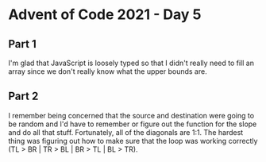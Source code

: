 # Advent of Code 2021 - Day 5

## Part 1

I'm glad that JavaScript is loosely typed so that I didn't really need to fill an array since we don't really know what the upper bounds are.

## Part 2

I remember being concerned that the source and destination were going to be random and I'd have to remember or figure out the function for the slope and do all that stuff. Fortunately, all of the diagonals are 1:1. The hardest thing was figuring out how to make sure that the loop was working correctly (TL > BR | TR > BL | BR > TL | BL > TR).
